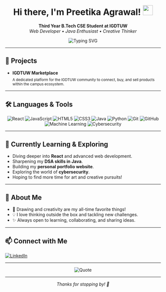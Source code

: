 <!-- Profile README for agrawalpreetika -->

<h1 align="center">Hi there, I'm Preetika Agrawal! <img src="https://media.giphy.com/media/hvRJCLFzcasrR4ia7z/giphy.gif" width="32" height="32"></h1>

<p align="center">
  <b>Third Year B.Tech CSE Student at IGDTUW</b> <br>
  <i>Web Developer • Java Enthusiast • Creative Thinker</i>
</p>

<p align="center">
  <img src="https://readme-typing-svg.demolab.com?font=Fira+Code&pause=800&color=F7931E&width=400&lines=React+%7C+JavaScript+%7C+Java+DSA+%7C+Python+%7C+CSS+%7C+HTML+%7C+Git+%7C+Cybersecurity+Learner+%7C+Creative+at+Heart" alt="Typing SVG">
</p>

---

## 🚀 Projects

- **IGDTUW Marketplace**  
  <sub>A dedicated platform for the IGDTUW community to connect, buy, and sell products within the campus ecosystem.</sub>

---

## 🛠️ Languages & Tools

<p align="center">
  <img src="https://img.shields.io/badge/React-20232A?style=for-the-badge&logo=react&logoColor=61DAFB" alt="React"/>
  <img src="https://img.shields.io/badge/JavaScript-F7DF1E?style=for-the-badge&logo=javascript&logoColor=black" alt="JavaScript"/>
  <img src="https://img.shields.io/badge/HTML5-E34F26?style=for-the-badge&logo=html5&logoColor=white" alt="HTML5"/>
  <img src="https://img.shields.io/badge/CSS3-1572B6?style=for-the-badge&logo=css3&logoColor=white" alt="CSS3"/>
  <img src="https://img.shields.io/badge/Java-ED8B00?style=for-the-badge&logo=java&logoColor=white" alt="Java"/>
  <img src="https://img.shields.io/badge/Python-3776AB?style=for-the-badge&logo=python&logoColor=white" alt="Python"/>
  <img src="https://img.shields.io/badge/Git-F05032?style=for-the-badge&logo=git&logoColor=white" alt="Git"/>
  <img src="https://img.shields.io/badge/GitHub-181717?style=for-the-badge&logo=github&logoColor=white" alt="GitHub"/>
  <img src="https://img.shields.io/badge/Machine%20Learning-Basics-blueviolet?style=for-the-badge" alt="Machine Learning"/>
  <img src="https://img.shields.io/badge/Cybersecurity-Exploring-ff69b4?style=for-the-badge" alt="Cybersecurity"/>
</p>

---

## 🌱 Currently Learning & Exploring

- Diving deeper into <b>React</b> and advanced web development.
- Sharpening my <b>DSA skills in Java</b>.
- Building my <b>personal portfolio website</b>.
- Exploring the world of <b>cybersecurity</b>.
- Hoping to find more time for art and creative pursuits!

---

## 🎨 About Me

- 🎨 Drawing and creativity are my all-time favorite things!
- 💡 I love thinking outside the box and tackling new challenges.
- ✨ Always open to learning, collaborating, and sharing ideas.

---

## 📫 Connect with Me

<p>
  <a href="https://www.linkedin.com/in/preetika-agrawal-451a83288/" target="_blank">
    <img src="https://img.shields.io/badge/LinkedIn-Profile-blue?logo=linkedin&style=for-the-badge" alt="LinkedIn"/>
  </a>
</p>

---

<p align="center">
  <img src="https://quotes-github-readme.vercel.app/api?type=horizontal&quote=Creativity%20is%20intelligence%20having%20fun!&author=Albert%20Einstein" alt="Quote"/>
</p>

---

<p align="center"><i>Thanks for stopping by! 🌟</i></p>
